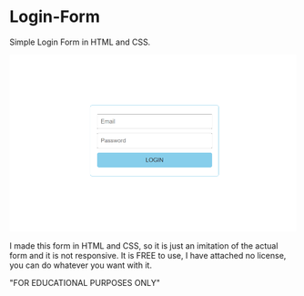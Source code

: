 # Login-Form
Simple Login Form in HTML and CSS.

![Image Alt](https://github.com/adimonn/Login-Form/blob/27632d8d85ac7f3003bb3edc813f9bb357f2bf68/SCREENSHOT.png)

I made this form in HTML and CSS, so it is just an imitation of the actual form and it is not responsive.
It is FREE to use, I have attached no license, you can do whatever you want with it.

"FOR EDUCATIONAL PURPOSES ONLY"
